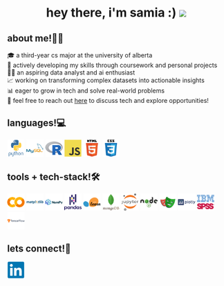 <div id="header" align="center">
  <h1>
  hey there, i'm samia :)
  <img src="https://media.giphy.com/media/hvRJCLFzcasrR4ia7z/giphy.gif" width="30px"/>
</div>

## about me!🧍‍♀️
🎓 a third-year cs major at the university of alberta<br/>
💭 actively developing my skills through coursework and personal projects<br/>
👩‍💻 an aspiring data analyst and ai enthusiast<br/>
📈 working on transforming complex datasets into actionable insights<br/>
📊 eager to grow in tech and solve real-world problems<br/>
📧 feel free to reach out <a href="https://linkedin.com/in/samia-katingiri"> here<a/> to discuss tech and explore opportunities!<br/>

## languages!💻
<div>
  <img src="https://github.com/devicons/devicon/blob/master/icons/python/python-original-wordmark.svg" title="Python"  alt="Python" width="40" height="40"/>
  <img src="https://github.com/devicons/devicon/blob/master/icons/mysql/mysql-original-wordmark.svg" title="MySQL"  alt="MySQL" width="40" height="40"/>
  <img src="https://github.com/devicons/devicon/blob/master/icons/r/r-original.svg" title="R"  alt="R" width="40" height="40"/>
  <img src="https://github.com/devicons/devicon/blob/master/icons/javascript/javascript-original.svg" title="JavaScript" alt="JavaScript" width="40" height="40"/> 
  <img src="https://github.com/devicons/devicon/blob/master/icons/html5/html5-original-wordmark.svg" title="HTML5" alt="HTML" width="40" height="40"/> 
  <img src="https://github.com/devicons/devicon/blob/master/icons/css3/css3-original-wordmark.svg" title="CSS3" alt="CSS3" width="40" height="40"/> 
</div>


## tools + tech-stack!🛠️
<div> 
  <img src="https://github.com/devicons/devicon/blob/master/icons/googlecolab/googlecolab-original.svg" title="GoogleColab" alt="GoogleColab" width="40" height="40"/> 
  <img src="https://github.com/devicons/devicon/blob/master/icons/matplotlib/matplotlib-original-wordmark.svg" title="Matplotlib" alt="Matplotlib" width="40" height="40"/>  
  <img src="https://github.com/devicons/devicon/blob/master/icons/numpy/numpy-original-wordmark.svg" title="NumPy" alt="NumPy" width="40" height="40"/>   
  <img src="https://github.com/devicons/devicon/blob/master/icons/pandas/pandas-original-wordmark.svg" title="Pandas" alt="Pandas" width="40" height="40"/>   
  <img src="https://github.com/devicons/devicon/blob/master/icons/scikitlearn/scikitlearn-original.svg" title="scikit-learn" alt="scikit-learn" width="40" height="40"/>
  <img src="https://github.com/devicons/devicon/blob/master/icons/mongodb/mongodb-original-wordmark.svg" title="MongoDB" alt="MongoDB" width="40" height="40"/>
  <img src="https://github.com/devicons/devicon/blob/master/icons/jupyter/jupyter-original-wordmark.svg" title="jupyter" alt="jupyter" width="40" height="40"/>
  <img src="https://github.com/devicons/devicon/blob/master/icons/nodejs/nodejs-original-wordmark.svg" title="Node.js" alt="Node.js" width="40" height="40"/>
  <img src="https://github.com/devicons/devicon/blob/master/icons/playwright/playwright-original.svg" title="Playwright" alt="Playwright" width="40" height="40"/>
  <img src="https://github.com/devicons/devicon/blob/master/icons/plotly/plotly-original-wordmark.svg" title="Plotly" alt="Plotly" width="40" height="40"/>
  <img src="https://github.com/devicons/devicon/blob/master/icons/spss/spss-original.svg" title="SPSS" alt="SPSS" width="40" height="40"/>
  <img src="https://github.com/devicons/devicon/blob/master/icons/tensorflow/tensorflow-original-wordmark.svg" title="tensorflow" alt="tensorflow" width="40" height="40"/>
</div>

## lets connect!🤝
<p align="left">
<a href="https://linkedin.com/in/samia-katingiri">
<img src="https://github.com/devicons/devicon/blob/master/icons/linkedin/linkedin-original.svg" title="LinkedIn" alt="LinkedIn" width="40" height="40"/> 
</a>
</p>




 

